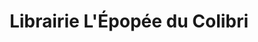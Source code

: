 ---
title: "Librairie L'Épopée du Colibri"
url: /jard-sur-mer/librairie-lepopee-du-colibri/
shop: livres
---